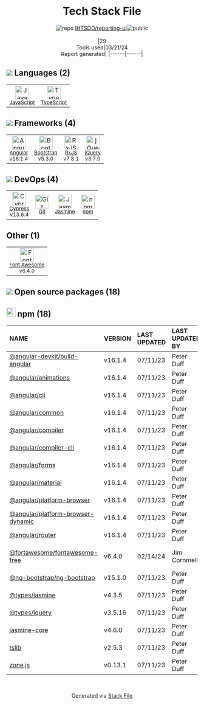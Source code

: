 <!--
&lt;--- Readme.md Snippet without images Start ---&gt;
## Tech Stack
IHTSDO/reporting-ui is built on the following main stack:

- [JavaScript](https://developer.mozilla.org/en-US/docs/Web/JavaScript) – Languages
- [TypeScript](http://www.typescriptlang.org) – Languages
- [Angular](https://angular.io) – Javascript MVC Frameworks
- [Bootstrap](http://getbootstrap.com/) – Front-End Frameworks
- [RxJS](http://reactivex.io/rxjs/) – Concurrency Frameworks
- [jQuery](http://jquery.com/) – Javascript UI Libraries
- [Cypress](https://www.cypress.io/) – Javascript Testing Framework
- [Jasmine](http://jasmine.github.io/) – Javascript Testing Framework
- [Font Awesome](https://fontawesome.com/) – Fonts

Full tech stack [here](/techstack.md)

&lt;--- Readme.md Snippet without images End ---&gt;

&lt;--- Readme.md Snippet with images Start ---&gt;
## Tech Stack
IHTSDO/reporting-ui is built on the following main stack:

- <img width='25' height='25' src='https://img.stackshare.io/service/1209/javascript.jpeg' alt='JavaScript'/> [JavaScript](https://developer.mozilla.org/en-US/docs/Web/JavaScript) – Languages
- <img width='25' height='25' src='https://img.stackshare.io/service/1612/bynNY5dJ.jpg' alt='TypeScript'/> [TypeScript](http://www.typescriptlang.org) – Languages
- <img width='25' height='25' src='https://img.stackshare.io/service/3745/cb8U-gL6_400x400.jpg' alt='Angular'/> [Angular](https://angular.io) – Javascript MVC Frameworks
- <img width='25' height='25' src='https://img.stackshare.io/service/1101/C9QJ7V3X.png' alt='Bootstrap'/> [Bootstrap](http://getbootstrap.com/) – Front-End Frameworks
- <img width='25' height='25' src='https://img.stackshare.io/service/1796/984368.png' alt='RxJS'/> [RxJS](http://reactivex.io/rxjs/) – Concurrency Frameworks
- <img width='25' height='25' src='https://img.stackshare.io/service/1021/lxEKmMnB_400x400.jpg' alt='jQuery'/> [jQuery](http://jquery.com/) – Javascript UI Libraries
- <img width='25' height='25' src='https://img.stackshare.io/service/9231/default_66c5c1a197dcd0232e41e4ab6299d119b4e165b3.png' alt='Cypress'/> [Cypress](https://www.cypress.io/) – Javascript Testing Framework
- <img width='25' height='25' src='https://img.stackshare.io/service/831/7c0b595409af531b9cdeb07f8c513e8b.png' alt='Jasmine'/> [Jasmine](http://jasmine.github.io/) – Javascript Testing Framework
- <img width='25' height='25' src='https://img.stackshare.io/service/3244/1_Mr1Fy00XjPGNf1Kkp_hWtw_2x.png' alt='Font Awesome'/> [Font Awesome](https://fontawesome.com/) – Fonts

Full tech stack [here](/techstack.md)

&lt;--- Readme.md Snippet with images End ---&gt;
-->
<div align="center">

# Tech Stack File
![](https://img.stackshare.io/repo.svg "repo") [IHTSDO/reporting-ui](https://github.com/IHTSDO/reporting-ui)![](https://img.stackshare.io/public_badge.svg "public")
<br/><br/>
|29<br/>Tools used|03/21/24 <br/>Report generated|
|------|------|
</div>

## <img src='https://img.stackshare.io/languages.svg'/> Languages (2)
<table><tr>
  <td align='center'>
  <img width='36' height='36' src='https://img.stackshare.io/service/1209/javascript.jpeg' alt='JavaScript'>
  <br>
  <sub><a href="https://developer.mozilla.org/en-US/docs/Web/JavaScript">JavaScript</a></sub>
  <br>
  <sub></sub>
</td>

<td align='center'>
  <img width='36' height='36' src='https://img.stackshare.io/service/1612/bynNY5dJ.jpg' alt='TypeScript'>
  <br>
  <sub><a href="http://www.typescriptlang.org">TypeScript</a></sub>
  <br>
  <sub></sub>
</td>

</tr>
</table>

## <img src='https://img.stackshare.io/frameworks.svg'/> Frameworks (4)
<table><tr>
  <td align='center'>
  <img width='36' height='36' src='https://img.stackshare.io/service/3745/cb8U-gL6_400x400.jpg' alt='Angular'>
  <br>
  <sub><a href="https://angular.io">Angular</a></sub>
  <br>
  <sub>v16.1.4</sub>
</td>

<td align='center'>
  <img width='36' height='36' src='https://img.stackshare.io/service/1101/C9QJ7V3X.png' alt='Bootstrap'>
  <br>
  <sub><a href="http://getbootstrap.com/">Bootstrap</a></sub>
  <br>
  <sub>v5.3.0</sub>
</td>

<td align='center'>
  <img width='36' height='36' src='https://img.stackshare.io/service/1796/984368.png' alt='RxJS'>
  <br>
  <sub><a href="http://reactivex.io/rxjs/">RxJS</a></sub>
  <br>
  <sub>v7.8.1</sub>
</td>

<td align='center'>
  <img width='36' height='36' src='https://img.stackshare.io/service/1021/lxEKmMnB_400x400.jpg' alt='jQuery'>
  <br>
  <sub><a href="http://jquery.com/">jQuery</a></sub>
  <br>
  <sub>v3.7.0</sub>
</td>

</tr>
</table>

## <img src='https://img.stackshare.io/devops.svg'/> DevOps (4)
<table><tr>
  <td align='center'>
  <img width='36' height='36' src='https://img.stackshare.io/service/9231/default_66c5c1a197dcd0232e41e4ab6299d119b4e165b3.png' alt='Cypress'>
  <br>
  <sub><a href="https://www.cypress.io/">Cypress</a></sub>
  <br>
  <sub>v13.6.4</sub>
</td>

<td align='center'>
  <img width='36' height='36' src='https://img.stackshare.io/service/1046/git.png' alt='Git'>
  <br>
  <sub><a href="http://git-scm.com/">Git</a></sub>
  <br>
  <sub></sub>
</td>

<td align='center'>
  <img width='36' height='36' src='https://img.stackshare.io/service/831/7c0b595409af531b9cdeb07f8c513e8b.png' alt='Jasmine'>
  <br>
  <sub><a href="http://jasmine.github.io/">Jasmine</a></sub>
  <br>
  <sub></sub>
</td>

<td align='center'>
  <img width='36' height='36' src='https://img.stackshare.io/service/1120/lejvzrnlpb308aftn31u.png' alt='npm'>
  <br>
  <sub><a href="https://www.npmjs.com/">npm</a></sub>
  <br>
  <sub></sub>
</td>

</tr>
</table>

## Other (1)
<table><tr>
  <td align='center'>
  <img width='36' height='36' src='https://img.stackshare.io/service/3244/1_Mr1Fy00XjPGNf1Kkp_hWtw_2x.png' alt='Font Awesome'>
  <br>
  <sub><a href="https://fontawesome.com/">Font Awesome</a></sub>
  <br>
  <sub>v6.4.0</sub>
</td>

</tr>
</table>


## <img src='https://img.stackshare.io/group.svg' /> Open source packages (18)</h2>

## <img width='24' height='24' src='https://img.stackshare.io/service/1120/lejvzrnlpb308aftn31u.png'/> npm (18)

|NAME|VERSION|LAST UPDATED|LAST UPDATED BY|LICENSE|VULNERABILITIES|
|:------|:------|:------|:------|:------|:------|
|[@angular-devkit/build-angular](https://www.npmjs.com/@angular-devkit/build-angular)|v16.1.4|07/11/23|Peter Duff |MIT|N/A|
|[@angular/animations](https://www.npmjs.com/@angular/animations)|v16.1.4|07/11/23|Peter Duff |MIT|N/A|
|[@angular/cli](https://www.npmjs.com/@angular/cli)|v16.1.4|07/11/23|Peter Duff |MIT|N/A|
|[@angular/common](https://www.npmjs.com/@angular/common)|v16.1.4|07/11/23|Peter Duff |MIT|N/A|
|[@angular/compiler](https://www.npmjs.com/@angular/compiler)|v16.1.4|07/11/23|Peter Duff |MIT|N/A|
|[@angular/compiler-cli](https://www.npmjs.com/@angular/compiler-cli)|v16.1.4|07/11/23|Peter Duff |MIT|N/A|
|[@angular/forms](https://www.npmjs.com/@angular/forms)|v16.1.4|07/11/23|Peter Duff |MIT|N/A|
|[@angular/material](https://www.npmjs.com/@angular/material)|v16.1.4|07/11/23|Peter Duff |MIT|N/A|
|[@angular/platform-browser](https://www.npmjs.com/@angular/platform-browser)|v16.1.4|07/11/23|Peter Duff |MIT|N/A|
|[@angular/platform-browser-dynamic](https://www.npmjs.com/@angular/platform-browser-dynamic)|v16.1.4|07/11/23|Peter Duff |MIT|N/A|
|[@angular/router](https://www.npmjs.com/@angular/router)|v16.1.4|07/11/23|Peter Duff |MIT|N/A|
|[@fortawesome/fontawesome-free](https://www.npmjs.com/@fortawesome/fontawesome-free)|v6.4.0|02/14/24|Jim Cornmell |CC-BY-4.0,OFL-1.1,MIT|N/A|
|[@ng-bootstrap/ng-bootstrap](https://www.npmjs.com/@ng-bootstrap/ng-bootstrap)|v15.1.0|07/11/23|Peter Duff |MIT|N/A|
|[@types/jasmine](https://www.npmjs.com/@types/jasmine)|v4.3.5|07/11/23|Peter Duff |MIT|N/A|
|[@types/jquery](https://www.npmjs.com/@types/jquery)|v3.5.16|07/11/23|Peter Duff |MIT|N/A|
|[jasmine-core](https://www.npmjs.com/jasmine-core)|v4.6.0|07/11/23|Peter Duff |MIT|N/A|
|[tslib](https://www.npmjs.com/tslib)|v2.5.3|07/11/23|Peter Duff |0BSD|N/A|
|[zone.js](https://www.npmjs.com/zone.js)|v0.13.1|07/11/23|Peter Duff |MIT|N/A|

<br/>
<div align='center'>

Generated via [Stack File](https://github.com/marketplace/stack-file)
